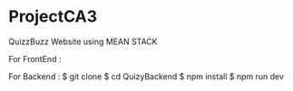 # ProjectCA3
 
QuizzBuzz Website using MEAN STACK

For FrontEnd :

For Backend : 
$ git clone 
$ cd QuizyBackend
$ npm install
$ npm run dev
